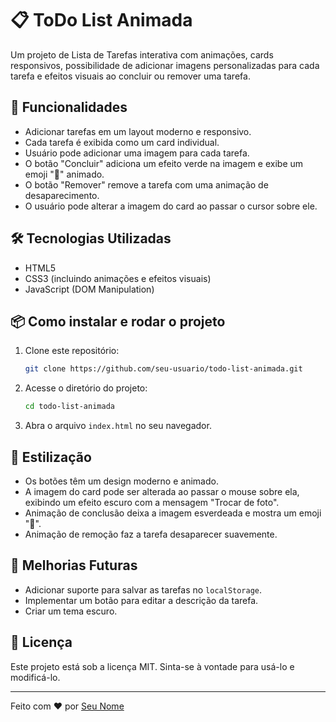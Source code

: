# 📋 ToDo List Animada

Um projeto de Lista de Tarefas interativa com animações, cards responsivos, possibilidade de adicionar imagens personalizadas para cada tarefa e efeitos visuais ao concluir ou remover uma tarefa.

## 🚀 Funcionalidades

- Adicionar tarefas em um layout moderno e responsivo.
- Cada tarefa é exibida como um card individual.
- Usuário pode adicionar uma imagem para cada tarefa.
- O botão "Concluir" adiciona um efeito verde na imagem e exibe um emoji "🎉" animado.
- O botão "Remover" remove a tarefa com uma animação de desaparecimento.
- O usuário pode alterar a imagem do card ao passar o cursor sobre ele.

## 🛠️ Tecnologias Utilizadas

- HTML5
- CSS3 (incluindo animações e efeitos visuais)
- JavaScript (DOM Manipulation)

## 📦 Como instalar e rodar o projeto

1. Clone este repositório:
   ```bash
   git clone https://github.com/seu-usuario/todo-list-animada.git
   ```

2. Acesse o diretório do projeto:
   ```bash
   cd todo-list-animada
   ```

3. Abra o arquivo `index.html` no seu navegador.

## 🎨 Estilização

- Os botões têm um design moderno e animado.
- A imagem do card pode ser alterada ao passar o mouse sobre ela, exibindo um efeito escuro com a mensagem "Trocar de foto".
- Animação de conclusão deixa a imagem esverdeada e mostra um emoji "🎉".
- Animação de remoção faz a tarefa desaparecer suavemente.

## 📌 Melhorias Futuras

- Adicionar suporte para salvar as tarefas no `localStorage`.
- Implementar um botão para editar a descrição da tarefa.
- Criar um tema escuro.

## 📄 Licença

Este projeto está sob a licença MIT. Sinta-se à vontade para usá-lo e modificá-lo.

---

Feito com ❤️ por [Seu Nome](https://github.com/seu-usuario/)

